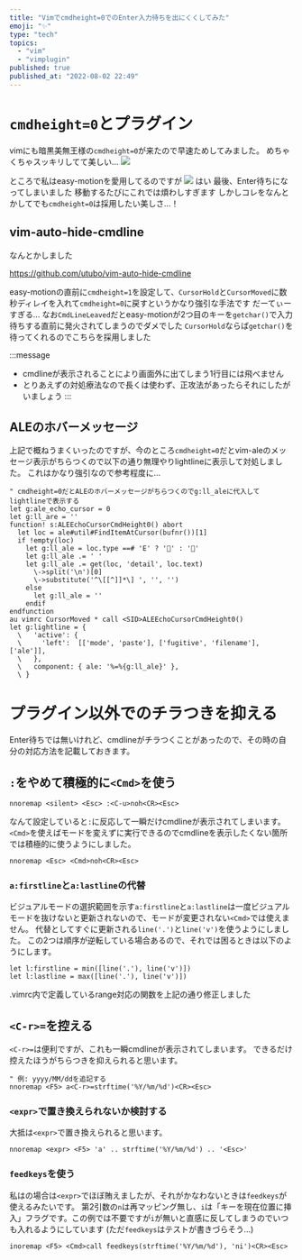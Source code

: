 ```yaml
---
title: "Vimでcmdheight=0でのEnter入力待ちを出にくくしてみた"
emoji: "✨"
type: "tech"
topics:
  - "vim"
  - "vimplugin"
published: true
published_at: "2022-08-02 22:49"
---
```


# `cmdheight=0`とプラグイン

vimにも暗黒美無王様の`cmdheight=0`が来たので早速ためしてみました。
めちゃくちゃスッキリしてて美しい…
![](https://storage.googleapis.com/zenn-user-upload/a960c3d2facb-20220802.png)

ところで私はeasy-motionを愛用してるのですが
![](https://storage.googleapis.com/zenn-user-upload/8a212f989e69-20220802.gif)
はい
最後、Enter待ちになってしまいました
移動するたびにこれでは煩わしすぎます
しかしコレをなんとかしてでも`cmdheight=0`は採用したい美しさ…！

## vim-auto-hide-cmdline
なんとかしました

https://github.com/utubo/vim-auto-hide-cmdline

easy-motionの直前に`cmdheight=1`を設定して、`CursorHold`と`CursorMoved`に数秒ディレイを入れて`cmdheight=0`に戻すというかなり強引な手法です
だーてぃーすぎる…
なお`CmdLineLeaved`だとeasy-motionが2つ目のキーを`getchar()`で入力待ちする直前に発火されてしまうのでダメでした
`CursorHold`ならば`getchar()`を待ってくれるのでこちらを採用しました

:::message
- cmdlineが表示されることにより画面外に出てしまう1行目には飛べません
- とりあえずの対処療法なので長くは使わず、正攻法があったらそれにしたがいましょう
:::

## ALEのホバーメッセージ
上記で概ねうまくいったのですが、今のところ`cmdheight=0`だとvim-aleのメッセージ表示がちらつくので以下の通り無理やりlightlineに表示して対処しました。
これはかなり強引なので参考程度に…
```vim
" cmdheight=0だとALEのホバーメッセージがちらつくのでg:ll_aleに代入してlightlineで表示する
let g:ale_echo_cursor = 0
let g:ll_are = ''
function! s:ALEEchoCursorCmdHeight0() abort
  let loc = ale#util#FindItemAtCursor(bufnr())[1]
  if !empty(loc)
    let g:ll_ale = loc.type ==# 'E' ? '🐞' : '🐝'
    let g:ll_ale .= ' '
    let g:ll_ale .= get(loc, 'detail', loc.text)
      \->split('\n')[0]
      \->substitute('^\[[^]]*\] ', '', '')
    else
      let g:ll_ale = ''
    endif
endfunction
au vimrc CursorMoved * call <SID>ALEEchoCursorCmdHeight0()
let g:lightline = {
  \   'active': {
  \     'left':  [['mode', 'paste'], ['fugitive', 'filename'], ['ale']],
  \   },
  \   component: { ale: '%=%{g:ll_ale}' },
  \ }
```

# プラグイン以外でのチラつきを抑える
Enter待ちでは無いけれど、cmdlineがチラつくことがあったので、その時の自分の対応方法を記載しておきます。

## `:`をやめて積極的に`<Cmd>`を使う

```vim
nnoremap <silent> <Esc> :<C-u>noh<CR><Esc>
```
なんて設定していると`:`に反応して一瞬だけcmdlineが表示されてしまいます。
`<Cmd>`を使えばモードを変えずに実行できるのでcmdlineを表示したくない箇所では積極的に使うようにしました。
```vim
nnoremap <Esc> <Cmd>noh<CR><Esc>
```

### `a:firstline`と`a:lastline`の代替
ビジュアルモードの選択範囲を示す`a:firstline`と`a:lastline`は一度ビジュアルモードを抜けないと更新されないので、モードが変更されない`<Cmd>`では使えません。
代替としてすぐに更新される`line('.')`と`line('v')`を使うようにしました。
この2つは順序が逆転している場合あるので、それでは困るときは以下のようにします。
```vim
let l:firstline = min([line('.'), line('v')])
let l:lastline = max([line('.'), line('v')])
```
.vimrc内で定義しているrange対応の関数を上記の通り修正しました

## `<C-r>=`を控える
`<C-r>=`は便利ですが、これも一瞬cmdlineが表示されてしまいます。
できるだけ控えたほうがちらつきを抑えられると思います。
```vim
" 例: yyyy/MM/ddを追記する
nnoremap <F5> a<C-r>=strftime('%Y/%m/%d')<CR><Esc>
```
### `<expr>`で置き換えられないか検討する
大抵は`<expr>`で置き換えられると思います。
```vim
nnoremap <expr> <F5> 'a' .. strftime('%Y/%m/%d') .. '<Esc>'
```
### `feedkeys`を使う
私はの場合は`<expr>`でほぼ賄えましたが、それがかなわないときは`feedkeys`が使えるみたいです。
第2引数の`n`は再マッピング無し、`i`は「キーを現在位置に挿入」フラグです。この例では不要ですが`i`が無いと直感に反してしまうのでいつも入れるようにしています
(ただ`feedkeys`はテストが書きづらそう…)
```vim
inoremap <F5> <Cmd>call feedkeys(strftime('%Y/%m/%d'), 'ni')<CR><Esc>
```
